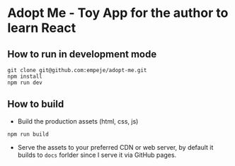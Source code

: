 # Adopt Me - Toy App for the author to learn React

## How to run in development mode

```
git clone git@github.com:empeje/adopt-me.git
npm install
npm run dev
```

## How to build

* Build the production assets (html, css, js)

```
npm run build
```

* Serve the assets to your preferred CDN or web server, by default it builds to `docs` forlder since I serve it via GitHub pages.
